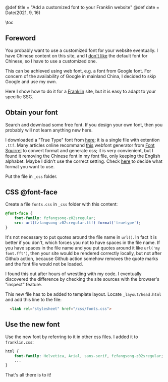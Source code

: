 @def title = "Add a customized font to your Franklin website"
@def date = Date(2021, 9, 16)

\toc

## Foreword

You probably want to use a customized font for your website eventually.
I have Chinese content on this site, and I [don't like](/chinese/fall-of-kai-font) the default font for Chinese, so I have to use a customized one.

This can be achieved using web font, e.g. a font from Google font.
For concern of the availability of Google in mainland China, I decided to skip Google and use my own.

Here I show how to do it for a [Franklin](https://franklinjl.org) site, but it is easy to adapt to your specific SSG.

## Obtain your font

Search and download some free font.
If you design your own font, then you probably will not learn anything new here.

I downloaded a "True Type" font from [here](https://chinesefonts.org/fonts/fzfangsong-z02s-regular); 
it is a single file with extention `.ttf`.
Many articles online recommand [this](https://www.fontsquirrel.com/tools/webfont-generator) webfont generator from [Font Squirrel](https://www.fontsquirrel.com/) to convert format and generate css; 
it is very convienient, but I found it removing the Chinese font in my font file, only keeping the English alphabet. 
Maybe I didn't use the correct setting. 
Check [here](https://www.w3schools.com/cssref/css3_pr_font-face_rule.asp) to decide what format you want to use.

Put the file in `_css` folder.

## CSS @font-face

Create a file `fonts.css` in `_css` folder with this content:

```css
@font-face {
    font-family: fzfangsong-z02sregular;
    src: url(fzfangsong-z02sregular.ttf) format('truetype');
}
```

It's not necessary to put quotes around the file name in `url()`.
In fact it is better if you don't, which forces you not to have spaces in the file name.
If you have spaces in the file name and you put quotes around it like `url('my font.fft')`,
then your site would be rendered correctly locally, but not after Github action, because Github action somehow removes the quote marks and the font file would not be loaded.

I found this out after hours of wrestling with my code. 
I eventually discovered the difference by checking the site sources with the browser's "inspect" feature.


This new file has to be added to template layout.
Locate `_layout/head.html` and add this line to the file:
```html
  <link rel="stylesheet" href="/css/fonts.css">
```


## Use the new font

Use the new font by referring to it in other css files.
I added it to `franklin.css`:
```css
html {
    font-family: Helvetica, Arial, sans-serif, fzfangsong-z02sregular;
    ...
}
```

That's all there is to it!
